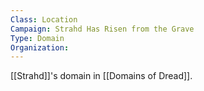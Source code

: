 ```yaml
---
Class: Location
Campaign: Strahd Has Risen from the Grave
Type: Domain
Organization:
---
```

[[Strahd]]'s domain in [[Domains of Dread]].